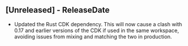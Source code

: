 <!-- next-header -->

## [Unreleased] - ReleaseDate

* Updated the Rust CDK dependency. This will now cause a clash with 0.17 and earlier versions of the CDK if used in the same workspace, avoiding issues from mixing and matching the two in production.

